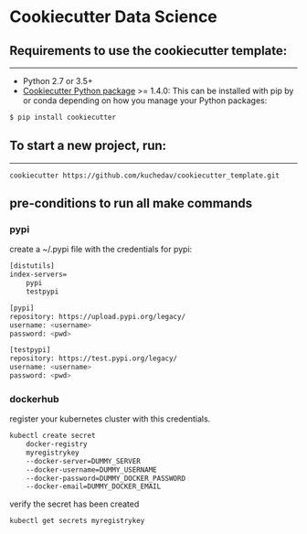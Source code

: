 # Cookiecutter Data Science


## Requirements to use the cookiecutter template:
-----------
 - Python 2.7 or 3.5+
 - [Cookiecutter Python package](http://cookiecutter.readthedocs.org/en/latest/installation.html) >= 1.4.0: This can be installed with pip by or conda depending on how you manage your Python packages:

``` bash
$ pip install cookiecutter
```

## To start a new project, run:
------------

    cookiecutter https://github.com/kuchedav/cookiecutter_template.git


## pre-conditions to run all make commands

### pypi
create a ~/.pypi file with the credentials for pypi:
```bash
[distutils]
index-servers=
    pypi
    testpypi

[pypi]
repository: https://upload.pypi.org/legacy/
username: <username>
password: <pwd>

[testpypi]
repository: https://test.pypi.org/legacy/
username: <username>
password: <pwd>
```

### dockerhub
register your kubernetes cluster with this credentials.
```bash
kubectl create secret  
    docker-registry 
    myregistrykey
    --docker-server=DUMMY_SERVER 
    --docker-username=DUMMY_USERNAME 
    --docker-password=DUMMY_DOCKER_PASSWORD 
    --docker-email=DUMMY_DOCKER_EMAIL
```
verify the secret has been created
```bash
kubectl get secrets myregistrykey
```
